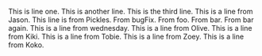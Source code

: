This is line one.
This is another line.
This is the third line.
This is a line from Jason.
This line is from Pickles.
From bugFix.
From foo.
From bar.
From bar again.
This is a line from wednesday.
This is a line from Olive.
This is a line from Kiki.
This is a line from Tobie.
This is a line from Zoey.
This is a line from Koko.
